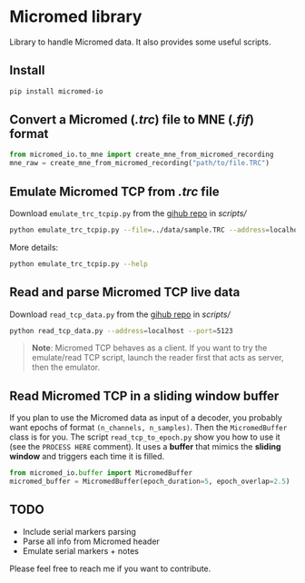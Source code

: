 # Micromed library

Library to handle Micromed data. It also provides some useful scripts.

## Install

``` bash
pip install micromed-io
```

## Convert a Micromed (*.trc*) file to MNE (*.fif*) format

``` python
from micromed_io.to_mne import create_mne_from_micromed_recording
mne_raw = create_mne_from_micromed_recording("path/to/file.TRC")
```

## Emulate Micromed TCP from *.trc* file

Download `emulate_trc_tcpip.py` from the [gihub repo](https://github.com/etiennedemontalivet/micromed-io) in *scripts/*

``` bash
python emulate_trc_tcpip.py --file=../data/sample.TRC --address=localhost --port=5123
```

More details:
``` bash
python emulate_trc_tcpip.py --help
```

## Read and parse Micromed TCP live data

Download `read_tcp_data.py` from the [gihub repo](https://github.com/etiennedemontalivet/micromed-io) in *scripts/*
``` bash
python read_tcp_data.py --address=localhost --port=5123
```

> **Note**: Micromed TCP behaves as a client. If you want to try the emulate/read TCP script, launch the reader first that acts as server, then the emulator. 

## Read Micromed TCP in a sliding window buffer

If you plan to use the Micromed data as input of a decoder, you probably want epochs of format `(n_channels, n_samples)`. Then the ``MicromedBuffer`` class is for you. The script ``read_tcp_to_epoch.py`` show you how to use it (see the ``PROCESS HERE`` comment). It uses a **buffer** that mimics the **sliding window** and triggers each time it is filled.

``` python
from micromed_io.buffer import MicromedBuffer
micromed_buffer = MicromedBuffer(epoch_duration=5, epoch_overlap=2.5)

```

## TODO

- Include serial markers parsing
- Parse all info from Micromed header
- Emulate serial markers + notes

Please feel free to reach me if you want to contribute.
